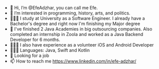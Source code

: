 - 👋 Hi, I’m @EfeAdzhar, you can call me Efe.
- 👀 I’m interested in programming, history, arts, and politics. 
- 🧑🏻‍🎓 I study at University as a Software Engineer. I already have a Bachelor's degree and right now I'm finishing my Major degree
- 🌱 I've finished 2 Java Academies in big outsourcing companies. Also completed an internship in Zoola and worked as a Java Backend Developer for 6 months.
- 🧑🏻‍💻 I also have experience as a volunteer iOS and Android Developer
- 🧑🏻‍💻 Languages: Java, Swift and Kotlin
- 🧐 Looking for a job
- 📫 How to reach me https://www.linkedin.com/in/efe-adzhar/

<!---
EfeAdzhar/EfeAdzhar is a ✨ special ✨ repository because its `README.md` (this file) appears on your GitHub profile.
You can click the Preview link to take a look at your changes.
--->
